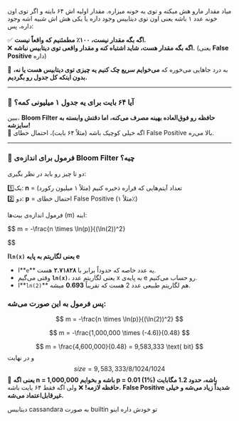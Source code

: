 
میاد مقدار مارو هش میکنه و توی یه خونه میزاره. مقدار اولیه اش ۶۴ بایته و اگر توی اون خونه عدد ۱ باشه یعنی اون توی دیتابیس وجود داره یا یکی هش اش شبیه اشه وجود داره، پس:

✅ **اگه بگه مقدار نیست، ۱۰۰٪ مطمئنیم که واقعاً نیست.**  
❌ **اگه بگه مقدار هست، شاید اشتباه کنه و مقدار واقعی توی دیتابیس نباشه.** (یعنی **False Positive** داره)

🔹 به درد جاهایی می‌خوره که **می‌خوایم سریع چک کنیم یه چیزی توی دیتابیس هست یا نه، بدون اینکه کل جدول رو بگردیم.**

---

### **🔢 آیا ۶۴ بایت برای یه جدول ۱ میلیونی کمه؟**

ببین، **Bloom Filter حافظه رو فوق‌العاده بهینه مصرف می‌کنه، اما دقتش وابسته به سایزشه!**  
🔹 اگه خیلی کوچیک باشه (مثلاً ۶۴ بایت)، احتمال خطای False Positive بالا می‌ره.  

---

### 📏 فرمول برای اندازه‌ی Bloom Filter چیه؟

دو تا چیز رو باید در نظر بگیری:

1️⃣یک: **n** = تعداد آیتم‌هایی که قراره ذخیره کنیم (مثلاً ۱ میلیون رکورد)  
2️⃣ دو: **p** = احتمال خطای False Positive (مثلاً ۱٪)

فرمول اندازه‌ی بیت‌ها (m) اینه:

$$
m = -\frac{n \times \ln(p)}{(\ln(2))^2}

$$

 **ا`ln(x)` یعنی لگاریتم به پایه e**

- ا**`e`** یه عدد خاصه که حدوداً برابر با **۲.۷۱۸۲۸** هست.
- وقتی می‌گیم **`ln(x)`**، یعنی لگاریتم عدد x به پایه‌ی e رو حساب می‌کنیم.
- ا**`ln(2)`** هم لگاریتم طبیعی عدد 2 هست که تقریباً **0.693** میشه.

### **پس فرمول به این صورت می‌شه:**

$$
m = -\frac{n \times \ln(p)}{(\ln(2))^2}
$$

$$
m = -\frac{1,000,000 \times (-4.6)}{0.48}
$$

$$
m = \frac{4,600,000}{0.48} = 9,583,333 \text{ bit}
$$
و در نهایت
$$
size = 9,583,333 / 8 / 1024 / 1024
$$
👀 **یعنی اگه n = 1,000,000 باشه و بخوایم p = 0.01 (1%) باشه، حدود 1.2 مگابایت حافظه لازمه!**
❌ ولی اگه فقط ۶۴ بایت باشه، **False Positive شدیداً زیاد می‌شه و خیلی غیرقابل‌اعتماد می‌شه.**



دیتابیس cassandara به صورت builtin تو خودش داره اینو